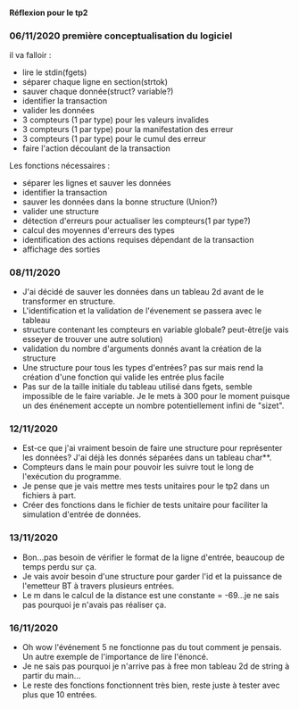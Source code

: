 #### Réflexion pour le tp2

### 06/11/2020 première conceptualisation du logiciel

il va falloir :

* lire le stdin(fgets)
* séparer chaque ligne en section(strtok)
* sauver chaque donnée(struct? variable?)
* identifier la transaction
* valider les données
* 3 compteurs (1 par type) pour les valeurs invalides
* 3 compteurs (1 par type) pour la manifestation des erreur 
* 3 compteurs (1 par type) pour le cumul des erreur
* faire l'action découlant de la transaction
 
Les fonctions nécessaires :

* séparer les lignes et sauver les données
* identifier la transaction
* sauver les données dans la bonne structure (Union?)
* valider une structure
* détection d'erreurs pour actualiser les compteurs(1 par type?)
* calcul des moyennes d'erreurs des types
* identification des actions requises dépendant de la transaction
* affichage des sorties 

### 08/11/2020

* J'ai décidé de sauver les données dans un tableau 2d avant de le transformer en structure.
* L'identification et la validation de l'évenement se passera avec le tableau
* structure contenant les compteurs en variable globale? peut-être(je vais esseyer de trouver une autre solution)
* validation du nombre d'arguments donnés avant la création de la structure
* Une structure pour tous les types d'entrées? pas sur mais rend la création d'une fonction qui valide les entrée plus facile
* Pas sur de la taille initiale du tableau utilisé dans fgets, semble impossible de le faire variable. Je le mets à 300 pour le moment puisque un des énénement accepte un nombre potentiellement infini de "sizet".

### 12/11/2020

* Est-ce que j'ai vraiment besoin de faire une structure pour représenter les données? J'ai déjà les donnés séparées dans un tableau char**.
* Compteurs dans le main pour pouvoir les suivre tout le long de l'exécution du programme.
* Je pense que je vais mettre mes tests unitaires pour le tp2 dans un fichiers à part.  
* Créer des fonctions dans le fichier de tests unitaire pour faciliter la simulation d'entrée de données.

### 13/11/2020

* Bon...pas besoin de vérifier le format de la ligne d'entrée, beaucoup de temps perdu sur ça.
* Je vais avoir besoin d'une structure pour garder l'id et la puissance de l'emetteur BT à travers plusieurs entrées.
* Le m dans le calcul de la distance est une constante = -69...je ne sais pas pourquoi je n'avais pas réaliser ça. 

### 16/11/2020

* Oh wow l'événement 5 ne fonctionne pas du tout comment je pensais. Un autre exemple de l'importance de lire l'énoncé.
* Je ne sais pas pourquoi je n'arrive pas à free mon tableau 2d de string à partir du main...
* Le reste des fonctions fonctionnent très bien, reste juste à tester avec plus que 10 entrées.
